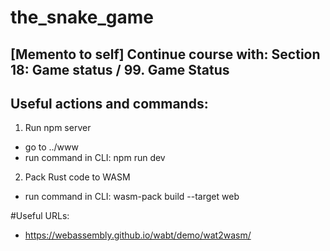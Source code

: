# the_snake_game

## [Memento to self] Continue course with: Section 18: Game status / 99. Game Status

## Useful actions and commands:
1. Run npm server
- go to ../www
- run command in CLI: npm run dev

2. Pack Rust code to WASM
- run command in CLI: wasm-pack build --target web

#Useful URLs:
- https://webassembly.github.io/wabt/demo/wat2wasm/
